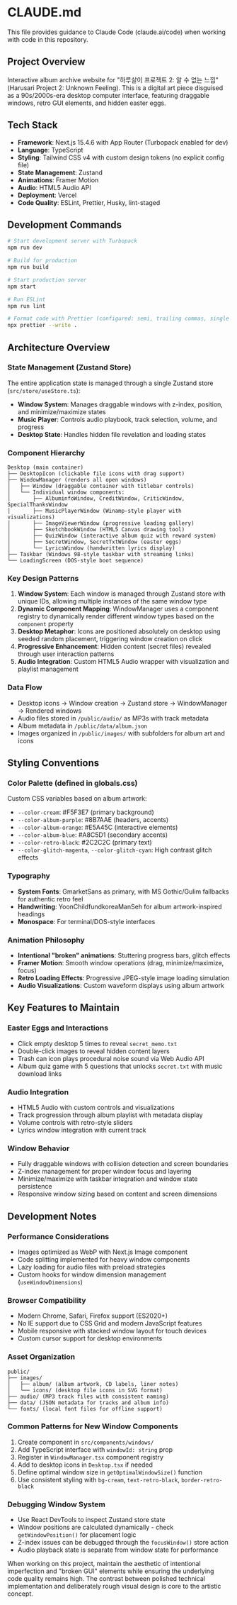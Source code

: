 # CLAUDE.md

This file provides guidance to Claude Code (claude.ai/code) when working with code in this repository.

## Project Overview

Interactive album archive website for "하루살이 프로젝트 2: 알 수 없는 느낌" (Harusari Project 2: Unknown Feeling). This is a digital art piece disguised as a 90s/2000s-era desktop computer interface, featuring draggable windows, retro GUI elements, and hidden easter eggs.

## Tech Stack

- **Framework**: Next.js 15.4.6 with App Router (Turbopack enabled for dev)
- **Language**: TypeScript
- **Styling**: Tailwind CSS v4 with custom design tokens (no explicit config file)
- **State Management**: Zustand
- **Animations**: Framer Motion
- **Audio**: HTML5 Audio API
- **Deployment**: Vercel
- **Code Quality**: ESLint, Prettier, Husky, lint-staged

## Development Commands

```bash
# Start development server with Turbopack
npm run dev

# Build for production
npm run build

# Start production server
npm start

# Run ESLint
npm run lint

# Format code with Prettier (configured: semi, trailing commas, single quotes)
npx prettier --write .
```

## Architecture Overview

### State Management (Zustand Store)
The entire application state is managed through a single Zustand store (`src/store/useStore.ts`):
- **Window System**: Manages draggable windows with z-index, position, and minimize/maximize states
- **Music Player**: Controls audio playbook, track selection, volume, and progress
- **Desktop State**: Handles hidden file revelation and loading states

### Component Hierarchy
```
Desktop (main container)
├── DesktopIcon (clickable file icons with drag support)
├── WindowManager (renders all open windows)
│   ├── Window (draggable container with titlebar controls)
│   └── Individual window components:
│       ├── AlbuminfoWindow, CreditWindow, CriticWindow, SpecialThanksWindow
│       ├── MusicPlayerWindow (Winamp-style player with visualizations)
│       ├── ImageViewerWindow (progressive loading gallery)
│       ├── SketchbookWindow (HTML5 Canvas drawing tool)
│       ├── QuizWindow (interactive album quiz with reward system)
│       ├── SecretWindow, SecretTxtWindow (easter eggs)
│       └── LyricsWindow (handwritten lyrics display)
├── Taskbar (Windows 98-style taskbar with streaming links)
└── LoadingScreen (DOS-style boot sequence)
```

### Key Design Patterns

1. **Window System**: Each window is managed through Zustand store with unique IDs, allowing multiple instances of the same window type
2. **Dynamic Component Mapping**: WindowManager uses a component registry to dynamically render different window types based on the `component` property
3. **Desktop Metaphor**: Icons are positioned absolutely on desktop using seeded random placement, triggering window creation on click
4. **Progressive Enhancement**: Hidden content (secret files) revealed through user interaction patterns
5. **Audio Integration**: Custom HTML5 Audio wrapper with visualization and playlist management

### Data Flow
- Desktop icons → Window creation → Zustand store → WindowManager → Rendered windows
- Audio files stored in `/public/audio/` as MP3s with track metadata
- Album metadata in `/public/data/album.json`
- Images organized in `/public/images/` with subfolders for album art and icons

## Styling Conventions

### Color Palette (defined in globals.css)
Custom CSS variables based on album artwork:
- `--color-cream`: #F5F3E7 (primary background)
- `--color-album-purple`: #8B7AAE (headers, accents)
- `--color-album-orange`: #E5A45C (interactive elements)
- `--color-album-blue`: #A8C5D1 (secondary accents)
- `--color-retro-black`: #2C2C2C (primary text)
- `--color-glitch-magenta`, `--color-glitch-cyan`: High contrast glitch effects

### Typography
- **System Fonts**: GmarketSans as primary, with MS Gothic/Gulim fallbacks for authentic retro feel
- **Handwriting**: YoonChildfundkoreaManSeh for album artwork-inspired headings
- **Monospace**: For terminal/DOS-style interfaces

### Animation Philosophy
- **Intentional "broken" animations**: Stuttering progress bars, glitch effects
- **Framer Motion**: Smooth window operations (drag, minimize/maximize, focus)
- **Retro Loading Effects**: Progressive JPEG-style image loading simulation
- **Audio Visualizations**: Custom waveform displays using album artwork

## Key Features to Maintain

### Easter Eggs and Interactions
- Click empty desktop 5 times to reveal `secret_memo.txt`
- Double-click images to reveal hidden content layers
- Trash can icon plays procedural noise sound via Web Audio API
- Album quiz game with 5 questions that unlocks `secret.txt` with music download links

### Audio Integration
- HTML5 Audio with custom controls and visualizations
- Track progression through album playlist with metadata display
- Volume controls with retro-style sliders
- Lyrics window integration with current track

### Window Behavior
- Fully draggable windows with collision detection and screen boundaries
- Z-index management for proper window focus and layering
- Minimize/maximize with taskbar integration and window state persistence
- Responsive window sizing based on content and screen dimensions

## Development Notes

### Performance Considerations
- Images optimized as WebP with Next.js Image component
- Code splitting implemented for heavy window components
- Lazy loading for audio files with preload strategies
- Custom hooks for window dimension management (`useWindowDimensions`)

### Browser Compatibility
- Modern Chrome, Safari, Firefox support (ES2020+)
- No IE support due to CSS Grid and modern JavaScript features
- Mobile responsive with stacked window layout for touch devices
- Custom cursor support for desktop environments

### Asset Organization
```
public/
├── images/
│   ├── album/ (album artwork, CD labels, liner notes)
│   └── icons/ (desktop file icons in SVG format)
├── audio/ (MP3 track files with consistent naming)
├── data/ (JSON metadata for tracks and album info)
└── fonts/ (local font files for offline support)
```

### Common Patterns for New Window Components
1. Create component in `src/components/windows/`
2. Add TypeScript interface with `windowId: string` prop
3. Register in `WindowManager.tsx` component registry
4. Add to desktop icons in `Desktop.tsx` if needed
5. Define optimal window size in `getOptimalWindowSize()` function
6. Use consistent styling with `bg-cream`, `text-retro-black`, `border-retro-black`

### Debugging Window System
- Use React DevTools to inspect Zustand store state
- Window positions are calculated dynamically - check `getWindowPosition()` for placement logic
- Z-index issues can be debugged through the `focusWindow()` store action
- Audio playback state is separate from window state for performance

When working on this project, maintain the aesthetic of intentional imperfection and "broken GUI" elements while ensuring the underlying code quality remains high. The contrast between polished technical implementation and deliberately rough visual design is core to the artistic concept.